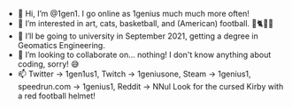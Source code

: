 - 👋 Hi, I’m @1gen1. I go online as 1genius much much more often!
- 👀 I’m interested in art, cats, basketball, and (American) football. 🎨🐈🏀🏈
- 🌱 I’ll be going to university in September 2021, getting a degree in Geomatics Engineering.
- 💞️ I’m looking to collaborate on... nothing! I don't know anything about coding, sorry! 😅
- 📫 Twitter → 1gen1us1, Twitch → 1geniusone, Steam → 1genius1, speedrun.com → 1genius1, Reddit → NNul
Look for the cursed Kirby with a red football helmet!

<!---
1gen1/1gen1 is a ✨ special ✨ repository because its `README.md` (this file) appears on your GitHub profile.
You can click the Preview link to take a look at your changes.
--->
